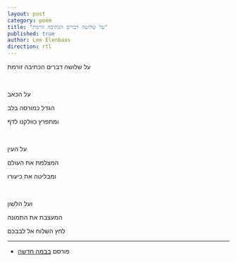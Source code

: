 ```yaml
---
layout: post
category: poem
title: "על שלושה דברים הכתיבה זורמת"
published: true
author: Lee Elenbaas
direction: rtl
---
```

על שלושה דברים הכתיבה זורמת

<br>

על הכאב

הגדל כמורסה בלב

ומתפרץ כוולקנו לדף

<br>

על העין

המצלמת את העולם

ומבליטה את כיעורו

<br>

ועל הלשון

המעצבת את התמונה

לחץ השלוח אל לבבכם

-------------------
- פורסם [בבמה חדשה](http://stage.co.il/Stories/537372558)
